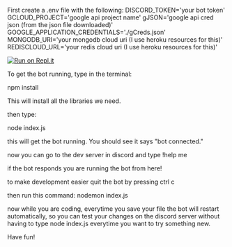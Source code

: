 
First create a .env file with the following:
DISCORD_TOKEN='your bot token'
GCLOUD_PROJECT='google api project name'
gJSON='google api cred json (from the json file downloaded)'
GOOGLE_APPLICATION_CREDENTIALS='./gCreds.json'
MONGODB_URI='your mongodb cloud uri (I use heroku resources for this)'
REDISCLOUD_URL='your redis cloud uri (I use heroku resources for this)'

[![Run on Repl.it](https://repl.it/badge/github/sojohnnysaid/discord-utility-bot)](https://repl.it/github/sojohnnysaid/discord-utility-bot)


To get the bot running, type in the terminal:

npm install


This will install all the libraries we need.

then type:

node index.js

this will get the bot running. You should see it says "bot connected."

now you can go to the dev server in discord
and type !help me

if the bot responds you are running the bot from here!


to make development easier quit the bot by pressing ctrl c

then run this command:
nodemon index.js

now while you are coding, everytime you save
your file the bot will restart automatically, so you can test your changes on the discord server without having to type node index.js everytime you want to try something new.

Have fun!
